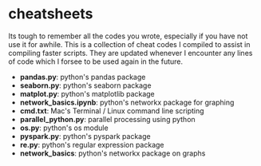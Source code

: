 # cheatsheets
Its tough to remember all the codes you wrote, especially if you have not use it for awhile. This is a collection of cheat codes I compiled to assist in compiling faster scripts. They are updated whenever I encounter any lines of code which I forsee to be used again in the future.
  * __pandas.py__: python's pandas package
  * __seaborn.py__: python's seaborn package
  * __matplot.py__: python's matplotlib package
  * __network_basics.ipynb__: python's networkx package for graphing
  * __cmd.txt__: Mac's Terminal / Linux command line scripting
  * __parallel_python.py__: parallel processing using python
  * __os.py__: python's os module
  * __pyspark.py__: python's pyspark package
  * __re.py__: python's regular expression package
  * __network_basics__: python's networkx package on graphs
